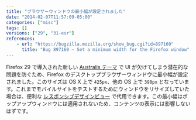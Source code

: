 ```yaml
---
title: "ブラウザーウィンドウの最小幅が設定されました"
date: "2014-02-07T11:57:09-05:00"
categories: ["misc"]
tags: []
versions: ["29", "31-esr"]
references:
    - url: "https://bugzilla.mozilla.org/show_bug.cgi?id=897160"
      title: "Bug 897160 – Set a minimum width for the Firefox window"
---
```

Firefox 29 で導入された新しい [Australis テーマ](https://blog.mozilla.org/ux/2014/04/the-new-face-of-firefox/) で UI が欠けてしまう潜在的な問題を防ぐため、Firefox のデスクトップブラウザーウィンドウに最小幅が設定されました。このサイズは OS X 上で `425px`、他の OS 上で `390px` となっています。これまでモバイルサイトをテストするためにウィンドウをリサイズしていた場合は、便利な [レスポンシブデザインビュー](https://developer.mozilla.org/docs/Tools/Responsive_Design_View) で代用できます。この最小幅はポップアップウィンドウには適用されないため、コンテンツの表示には影響しないはずです。
